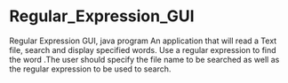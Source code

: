 # Regular_Expression_GUI
Regular Expression GUI, java program
An application that will read a Text file, search and display specified words.
Use a regular expression to find the word .The user should specify the file name to be searched as well as the regular expression to be used to search. 

